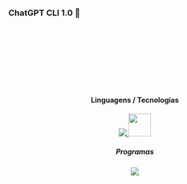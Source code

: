  ### ChatGPT CLI 1.0 🤖

<br/>
<br/>
<br/>
<br/>
<br/>
<br/>
<br/>

<h4 align="center">Linguagens / Tecnologias</h4>
<p align="center">
  <a href='https://skillicons.dev'>
    <img src='https://skillicons.dev/icons?i=js,nodejs'/>
  </a>
  <IMG SRC="https://static.vecteezy.com/ti/vetor-gratis/p3/18764128-logotipo-chatgpt-abrir-icone-ai-com-chatbot-icone-de-chatbot-openai-de-inteligencia-artificial-icone-chatgpt-openai-bot-de-assistente-inteligente-virtual-inteligente-de-inteligencia-artificial-gratis-vetor.jpg" WIDTH=45>
<h5 align="center">Programas</h4>
<p align="center">
  <a href='https://skillicons.dev'>
    <img src='https://skillicons.dev/icons?i=vscode'/>
  </a>
  


<br><br/>

</div>

</div>
